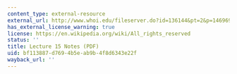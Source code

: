 ```yaml
---
content_type: external-resource
external_url: http://www.whoi.edu/fileserver.do?id=136144&pt=2&p=146969
has_external_license_warning: true
license: https://en.wikipedia.org/wiki/All_rights_reserved
status: ''
title: Lecture 15 Notes (PDF)
uid: bf113887-d769-4b5e-ab9b-4f8d6343e22f
wayback_url: ''
---
```

